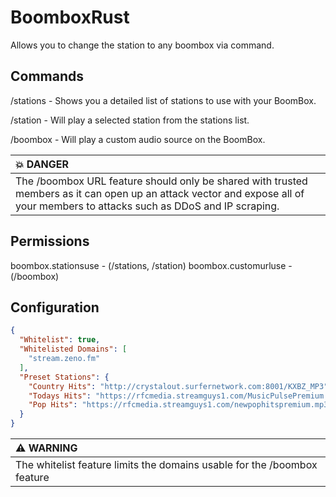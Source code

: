 # BoomboxRust
Allows you to change the station to any boombox via command.

## Commands
/stations - Shows you a detailed list of stations to use with your BoomBox.

/station <number> - Will play a selected station from the stations list.

/boombox <url> - Will play a custom audio source on the BoomBox.

| :boom: DANGER                                                                                                                                                                  |
|:-------------------------------------------------------------------------------------------------------------------------------------------------------------------------------|
| The /boombox URL feature should only be shared with trusted members as it can open up an attack vector and expose all of your members to attacks such as DDoS and IP scraping. |
  
## Permissions
boombox.stationsuse - (/stations, /station)
boombox.customurluse - (/boombox)
  
## Configuration
```json
{
  "Whitelist": true,
  "Whitelisted Domains": [
    "stream.zeno.fm"
  ],
  "Preset Stations": {
    "Country Hits": "http://crystalout.surfernetwork.com:8001/KXBZ_MP3",
    "Todays Hits": "https://rfcmedia.streamguys1.com/MusicPulsePremium.mp3",
    "Pop Hits": "https://rfcmedia.streamguys1.com/newpophitspremium.mp3"
  }
}
```
| :warning: WARNING                                                              |
|:-------------------------------------------------------------------------------|
| The whitelist feature limits the domains usable for the /boombox <URL> feature |
